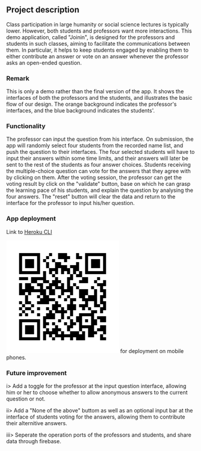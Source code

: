 ## Project description

Class participation in large humanity or social science lectures is typically lower. However, both students and professors want more interactions. This demo application, called "Joinin", is designed for the professors and students in such classes, aiming to facilitate the communications between them. In particular, it helps to keep students engaged by enabling them to either contribute an answer or vote on an answer whenever the professor asks an open-ended question.

### Remark

This is only a demo rather than the final version of the app. It shows the interfaces of both the professors and the students, and illustrates the basic flow of our design. The orange background indicates the professor's interfaces, and the blue background indicates the students'. 

### Functionality

The professor can input the question from his interface. On submission, the app will randomly select four students from the recorded name list, and push the question to their interfaces. The four selected students will have to input their answers within some time limits, and their answers will later be sent to the rest of the students as four answer choices. Students receiving the multiple-choice question can vote for the answers that they agree with by clicking on them. After the voting session, the professor can get the voting result by click on the "validate" button, base on which he can grasp the learning pace of his students, and explain the question by analysing the four answers. The "reset" button will clear the data and return to the interface for the professor to input his/her question.

### App deployment

Link to [Heroku CLI](https://joinin-socrates.herokuapp.com)

![QR code](Joinin.png) for deployment on mobile phones.

### Future improvement

i> Add a toggle for the professor at the input question interface, allowing him or her to choose whether to allow anonymous answers to the current question or not.

ii> Add a "None of the above" buttom as well as an optional input bar at the interface of students voting for the answers, allowing them to contribute their alternitive answers.

iii> Seperate the operation ports of the professors and students, and share data through firebase.


